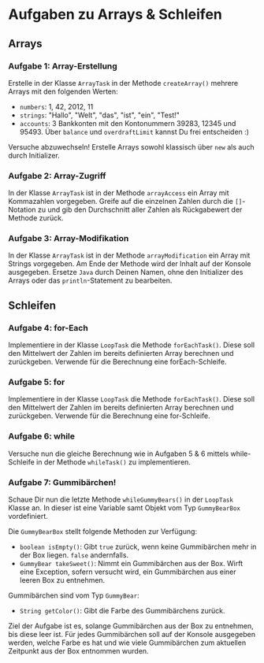# Aufgaben zu Arrays & Schleifen
## Arrays
### Aufgabe 1: Array-Erstellung
Erstelle in der Klasse `ArrayTask` in der Methode `createArray()` mehrere Arrays mit den folgenden Werten:
* `numbers`: 1, 42, 2012, 11
* `strings`: "Hallo", "Welt", "das", "ist", "ein", "Test!"
* `accounts`: 3 Bankkonten mit den Kontonummern 39283, 12345 und 95493. Über `balance` und `overdraftLimit` kannst Du frei entscheiden :)

Versuche abzuwechseln! Erstelle Arrays sowohl klassisch über `new` als auch durch Initializer.

### Aufgabe 2: Array-Zugriff
In der Klasse `ArrayTask` ist in der Methode `arrayAccess` ein Array mit Kommazahlen vorgegeben. Greife auf die einzelnen Zahlen durch die `[]`-Notation zu und gib den Durchschnitt aller Zahlen als Rückgabewert der Methode zurück.

### Aufgabe 3: Array-Modifikation
In der Klasse `ArrayTask` ist in der Methode `arrayModification` ein Array mit Strings vorgegeben. Am Ende der Methode wird der Inhalt auf der Konsole ausgegeben. Ersetze `Java` durch Deinen Namen, ohne den Initializer des Arrays oder das `println`-Statement zu bearbeiten.

## Schleifen

### Aufgabe 4: for-Each
Implementiere in der Klasse `LoopTask` die Methode `forEachTask()`. Diese soll den Mittelwert der Zahlen im bereits definierten Array berechnen und zurückgeben. Verwende für die Berechnung eine forEach-Schleife.

### Aufgabe 5: for
Implementiere in der Klasse `LoopTask` die Methode `forEachTask()`. Diese soll den Mittelwert der Zahlen im bereits definierten Array berechnen und zurückgeben. Verwende für die Berechnung eine for-Schleife.

### Aufgabe 6: while
Versuche nun die gleiche Berechnung wie in Aufgaben 5 & 6 mittels while-Schleife in der Methode `whileTask()` zu implementieren.

### Aufgabe 7: Gummibärchen!
Schaue Dir nun die letzte Methode `whileGummyBears()` in der `LoopTask` Klasse an. In dieser ist eine Variable samt Objekt vom Typ `GummyBearBox` vordefiniert.

Die `GummyBearBox` stellt folgende Methoden zur Verfügung:
* `boolean isEmpty()`: Gibt `true` zurück, wenn keine Gummibärchen mehr in der Box liegen. `false` andernfalls.
* `GummyBear takeSweet()`: Nimmt ein Gummibärchen aus der Box. Wirft eine Exception, sofern versucht wird, ein Gummibärchen aus einer leeren Box zu entnehmen.

Gummibärchen sind vom Typ `GummyBear`:
* `String getColor()`: Gibt die Farbe des Gummibärchens zurück.

Ziel der Aufgabe ist es, solange Gummibärchen aus der Box zu entnehmen, bis diese leer ist. Für jedes Gummibärchen soll auf der Konsole ausgegeben werden, welche Farbe es hat und wie viele Gummibärchen zum aktuellen Zeitpunkt aus der Box entnommen wurden.